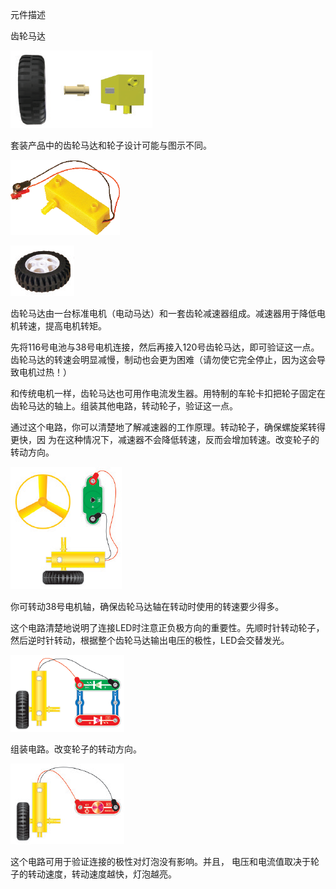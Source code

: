 元件描述

齿轮马达

![](025p1.png)

套装产品中的齿轮马达和轮子设计可能与图示不同。

![](025p2.png)

![](025p3.png)

齿轮马达由一台标准电机（电动马达）和一套齿轮减速器组成。减速器用于降低电机转速，提高电机转矩。

先将116号电池与38号电机连接，然后再接入120号齿轮马达，即可验证这一点。齿轮马达的转速会明显减慢，制动也会更为困难（请勿使它完全停止，因为这会导致电机过热！）

和传统电机一样，齿轮马达也可用作电流发生器。用特制的车轮卡扣把轮子固定在齿轮马达的轴上。组装其他电路，转动轮子，验证这一点。

通过这个电路，你可以清楚地了解减速器的工作原理。转动轮子，确保螺旋桨转得更快，因
为在这种情况下，减速器不会降低转速，反而会增加转速。改变轮子的转动方向。

![](025p4.png)

你可转动38号电机轴，确保齿轮马达轴在转动时使用的转速要少得多。

这个电路清楚地说明了连接LED时注意正负极方向的重要性。先顺时针转动轮子，然后逆时针转动，根据整个齿轮马达输出电压的极性，LED会交替发光。

![](025p5.png)

组装电路。改变轮子的转动方向。

![](025p6.png)

这个电路可用于验证连接的极性对灯泡没有影响。并且， 电压和电流值取决于轮子的转动速度，转动速度越快，灯泡越亮。